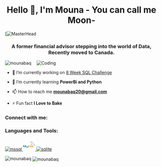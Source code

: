 <h1 align="center">Hello 👋, I'm Mouna - You can call me Moon- </h1>

[![MasterHead](https://www.womeninanalyticsanddata.com/wp-content/uploads/2021/04/ScreenHunter-414.png)

<h3 align="center">A former financial advisor stepping into the world of Data, Recently moved to Canada.</h3>
<img align="right" alt="Coding" width="400" src="https://cdn.dribbble.com/users/5950507/screenshots/15172610/media/3a55b2636de40cb3114a58cf7cc8d62d.gif">

<p align="left"> <img src="https://komarev.com/ghpvc/?username=mounabaq&label=Profile%20views&color=0e75b6&style=flat" alt="mounabaq" /> </p>

- 🔭 I’m currently working on [8 Week SQL Challenge](https://github.com/MounaBaq/8_Week_Sql_Challenge)

- 🌱 I’m currently learning **PowerBi and Python**

- 📫 How to reach me **mounabaq20@gmail.com**

- ⚡ Fun fact **I Love to Bake**

<h3 align="left">Connect with me:</h3>
<p align="left">
</p>

<h3 align="left">Languages and Tools:</h3>
<p align="left"> <a href="https://www.microsoft.com/en-us/sql-server" target="_blank" rel="noreferrer"> <img src="https://www.svgrepo.com/show/303229/microsoft-sql-server-logo.svg" alt="mssql" width="40" height="40"/> </a> <a href="https://www.mysql.com/" target="_blank" rel="noreferrer"> <img src="https://raw.githubusercontent.com/devicons/devicon/master/icons/mysql/mysql-original-wordmark.svg" alt="mysql" width="40" height="40"/> </a> <a href="https://www.sqlite.org/" target="_blank" rel="noreferrer"> <img src="https://www.vectorlogo.zone/logos/sqlite/sqlite-icon.svg" alt="sqlite" width="40" height="40"/> </a> </p>

<p><img align="left" src="https://github-readme-stats.vercel.app/api/top-langs?username=mounabaq&show_icons=true&locale=en&layout=compact" alt="mounabaq" /></p>

<p>&nbsp;<img align="center" src="https://github-readme-stats.vercel.app/api?username=mounabaq&show_icons=true&locale=en" alt="mounabaq" /></p>
